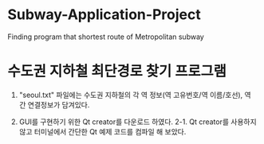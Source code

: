 # Subway-Application-Project
Finding program that shortest route of Metropolitan subway

# 수도권 지하철 최단경로 찾기 프로그램

1. "seoul.txt" 파일에는 수도권 지하철의 각 역 정보(역 고유번호/역 이름/호선), 역 간 연결정보가 담겨있다.

2. GUI를 구현하기 위한 Qt creator를 다운로드 하였다.
2-1. Qt creator를 사용하지 않고 터미널에서 간단한 Qt 예제 코드를 컴파일 해 보았다.
